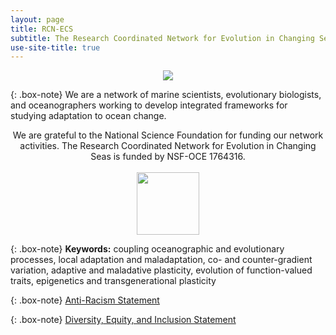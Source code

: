```yaml
---
layout: page
title: RCN-ECS
subtitle: The Research Coordinated Network for Evolution in Changing Seas
use-site-title: true
---
```

 <p align="center">
  <img src="/img/ocean_sm.jpg">
</p>


{: .box-note}
We are a network of marine scientists, evolutionary biologists, and oceanographers working to develop integrated frameworks for studying adaptation to ocean change.

<p align="center">
 We are grateful to the National Science Foundation for funding our network activities. The Research Coordinated Network for Evolution in Changing Seas is funded by NSF-OCE 1764316.
 <br><br>
  <img src="/img/Nsf-logo.png" style="width:100px;height:100px;">
</p>

{: .box-note}
**Keywords:** coupling oceanographic and evolutionary processes, local adaptation and maladaptation, co- and counter-gradient variation, adaptive and maladative plasticity, evolution of function-valued traits, epigenetics and transgenerational plasticity

{: .box-note}
[Anti-Racism Statement](Antiracism.md)

{: .box-note}
[Diversity, Equity, and Inclusion Statement](DEI.md)


